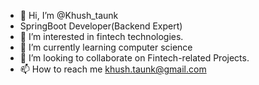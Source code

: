 - 👋 Hi, I’m @Khush_taunk
- SpringBoot Developer(Backend Expert)
- 👀 I’m interested in fintech technologies.
- 🌱 I’m currently learning computer science
- 💞️ I’m looking to collaborate on Fintech-related Projects.
- 📫 How to reach me khush.taunk@gmail.com

<!---
Khushtaunk28/Khushtaunk28 is a ✨ special ✨ repository because its `README.md` (this file) appears on your GitHub profile.
You can click the Preview link to take a look at your changes.
--->
